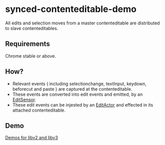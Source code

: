 # synced-contenteditable-demo
All edits and selection moves from a master contenteditable are distributed to slave contenteditables.

## Requirements

Chrome stable or above.

## How?

- Relevant events ( including selectionchange, textInput, keydown, beforecut and paste ) are captured at the contenteditable.
- These events are converted into edit events and emitted, by an [EditSensor](https://github.com/dosaygo/synced-contenteditable-demo/blob/master/libv2/EditSensor.js).
- These edit events can be injested by an [EditActor](https://github.com/dosaygo/synced-contenteditable-demo/blob/master/libv2/EditActor.js) and effected in its attached contenteditable. 

## Demo

[Demos for libv2 and libv3](https://www.dosaygo.com/simulatejs/examples.html)
